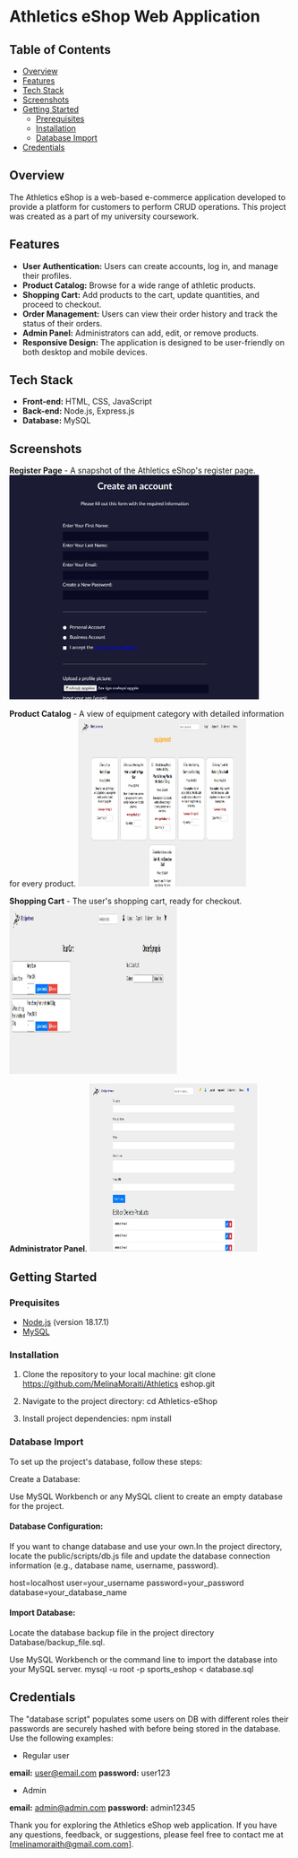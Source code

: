 # Athletics eShop Web Application

## Table of Contents
- [Overview](#overview)
- [Features](#features)
- [Tech Stack](#tech-stack)
- [Screenshots](#screenshots)
- [Getting Started](#getting-started)
  - [Prerequisites](#prerequisites)
  - [Installation](#installation)
  - [Database Import](#database-import)
- [Credentials](#Credentials)

## Overview

The Athletics eShop is a web-based e-commerce application developed to provide a platform for customers to perform CRUD operations. This project was created as a part of my university coursework.

## Features

- **User Authentication:** Users can create accounts, log in, and manage their profiles.
- **Product Catalog:** Browse for a wide range of athletic products.
- **Shopping Cart:** Add products to the cart, update quantities, and proceed to checkout.
- **Order Management:** Users can view their order history and track the status of their orders.
- **Admin Panel:** Administrators can add, edit, or remove products.
- **Responsive Design:** The application is designed to be user-friendly on both desktop and mobile devices.

## Tech Stack

- **Front-end:** HTML, CSS, JavaScript
- **Back-end:** Node.js, Express.js
- **Database:** MySQL

## Screenshots

<b>Register Page</b> - A snapshot of the Athletics eShop's register page.
<img src="Screenshots/signup.jpg" alt="Register Page" width=auto height="400"><br>

<b>Product Catalog</b> - A view of equipment category with detailed information for every product.
<img src="Screenshots/product_catalog.jpg" alt="Product Catalog" width="300" height="300"><br>

<b>Shopping Cart</b> - The user's shopping cart, ready for checkout.
<img src="Screenshots/shopping_cart.jpg" alt="Shopping Cart" width="300" height="300"><br>

<b>Administrator Panel</b>.
<img src="Screenshots/admin_panel.jpg" alt="Administration Panel" width="300" height="300"><br>



## Getting Started

### Prequisites

- [Node.js](https://nodejs.org/) (version 18.17.1)
- [MySQL](https://www.mysql.com/) 

### Installation

1. Clone the repository to your local machine:
  git clone https://github.com/MelinaMoraiti/Athletics eshop.git

2. Navigate to the project directory:
  cd Athletics-eShop
3. Install project dependencies:
  npm install


### Database Import
To set up the project's database, follow these steps:

Create a Database:

Use MySQL Workbench or any MySQL client to create an empty database for the project.

#### Database Configuration:

If you want to change database and use your own.In the project directory, locate the public/scripts/db.js file and update the database connection information (e.g., database name, username, password).

host=localhost
user=your_username
password=your_password
database=your_database_name

#### Import Database:

Locate the database backup file in the project directory Database/backup_file.sql.

Use MySQL Workbench or the command line to import the database into your MySQL server.
mysql -u root -p sports_eshop < database.sql


## Credentials

The "database script" populates some users on DB with different roles their passwords are securely hashed with before being stored in the database. Use the following examples:

- Regular user
  
**email:** user@email.com
**password:** user123

- Admin
  
**email:** admin@admin.com
**password:** admin12345

Thank you for exploring the Athletics eShop web application. If you have any questions, feedback, or suggestions, please feel free to contact me at [melinamoraith@gmail.com.com].
